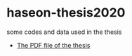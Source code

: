 # haseon-thesis2020
some codes and data used in the thesis

- [The PDF file of the thesis](thesis.pdf)
